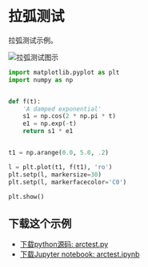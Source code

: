 # 拉弧测试

拉弧测试示例。

![拉弧测试图示](https://matplotlib.org/_images/sphx_glr_arctest_001.png)

```python
import matplotlib.pyplot as plt
import numpy as np


def f(t):
    'A damped exponential'
    s1 = np.cos(2 * np.pi * t)
    e1 = np.exp(-t)
    return s1 * e1


t1 = np.arange(0.0, 5.0, .2)

l = plt.plot(t1, f(t1), 'ro')
plt.setp(l, markersize=30)
plt.setp(l, markerfacecolor='C0')

plt.show()
```

## 下载这个示例

- [下载python源码: arctest.py](https://matplotlib.org/_downloads/arctest.py)
- [下载Jupyter notebook: arctest.ipynb](https://matplotlib.org/_downloads/arctest.ipynb)